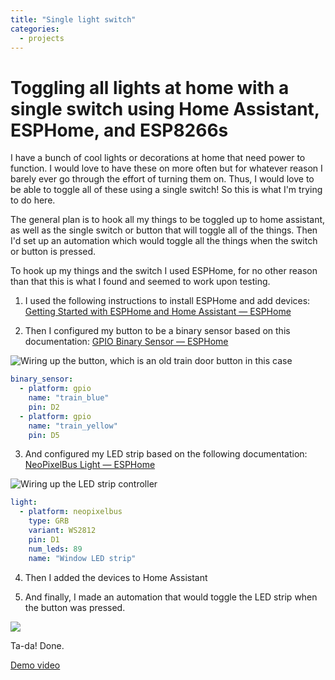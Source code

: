 ```yaml
---
title: "Single light switch"
categories:
  - projects
---
```

# Toggling all lights at home with a single switch using Home Assistant, ESPHome, and ESP8266s

I have a bunch of cool lights or decorations at home that need power to function. I would love to have these on more often but for whatever reason I barely ever go through the effort of turning them on. Thus, I would love to be able to toggle all of these using a single switch! So this is what I'm trying to do here.

The general plan is to hook all my things to be toggled up to home assistant, as well as the single switch or button that will toggle all of the things. Then I'd set up an automation which would toggle all the things when the switch or button is pressed.

To hook up my things and the switch I used ESPHome, for no other reason than that this is what I found and seemed to work upon testing.

1. I used the following instructions to install ESPHome and add devices: [Getting Started with ESPHome and Home Assistant &#8212; ESPHome](https://esphome.io/guides/getting_started_hassio.html)
  
2. Then I configured my button to be a binary sensor based on this documentation: [GPIO Binary Sensor &#8212; ESPHome](https://esphome.io/components/binary_sensor/gpio.html)

![Wiring up the button, which is an old train door button in this case]({{site.url}}/assets/images/train_switch.jpg)

```yaml
binary_sensor:
  - platform: gpio
    name: "train_blue"
    pin: D2
  - platform: gpio
    name: "train_yellow"
    pin: D5
```

3. And configured my LED strip based on the following documentation: [NeoPixelBus Light — ESPHome](https://esphome.io/components/light/neopixelbus.html)

![Wiring up the LED strip controller]({{site.url}}/assets/images/led_strip_controller.jpg)  

```yaml
light:
  - platform: neopixelbus
    type: GRB
    variant: WS2812
    pin: D1
    num_leds: 89
    name: "Window LED strip"
```

4. Then I added the devices to Home Assistant
  
5. And finally, I made an automation that would toggle the LED strip when the button was pressed.

![]({{site.url}}/assets/images/automation.png)

Ta-da! Done.

[Demo video](https://www.youtube.com/watch?v=Z4dOUPHXtsM)
